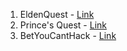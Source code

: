 1. EldenQuest - [Link](https://areymadhav.itch.io/eldenquest)
2. Prince's Quest - [Link](https://areymadhav.itch.io/princes-quest)
3. BetYouCantHack - [Link](https://areymadhav.itch.io/betyoucanthack)
